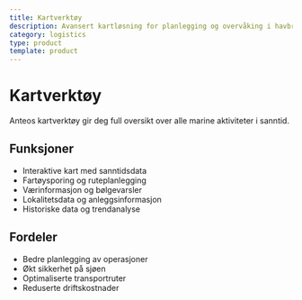 ```yaml
---
title: Kartverktøy
description: Avansert kartløsning for planlegging og overvåking i havbruk
category: logistics
type: product
template: product
---
```

# Kartverktøy

Anteos kartverktøy gir deg full oversikt over alle marine aktiviteter i sanntid.

## Funksjoner

- Interaktive kart med sanntidsdata
- Fartøysporing og ruteplanlegging
- Værinformasjon og bølgevarsler
- Lokalitetsdata og anleggsinformasjon
- Historiske data og trendanalyse

## Fordeler

- Bedre planlegging av operasjoner
- Økt sikkerhet på sjøen
- Optimaliserte transportruter
- Reduserte driftskostnader
